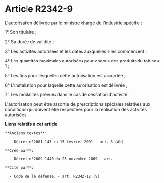 # Article R2342-9

L'autorisation délivrée par le ministre chargé de l'industrie spécifie :

1° Son titulaire ;

2° Sa durée de validité ;

3° Les activités autorisées et les dates auxquelles elles commencent ;

4° Les quantités maximales autorisées pour chacun des produits du tableau 1 ;

5° Les fins pour lesquelles cette autorisation est accordée ;

6° L'installation pour laquelle cette autorisation est délivrée ;

7° Les modalités prévues dans le cas de cessation d'activité.

L'autorisation peut être assortie de prescriptions spéciales relatives aux conditions qui doivent être respectées pour la
réalisation des activités autorisées.

**Liens relatifs à cet article**

	**Anciens textes**:

	  - Décret n°2001-143 du 15 février 2001 - art. 8 (Ab)

	**Créé par**:

	  - Décret n°2009-1440 du 23 novembre 2009 - art.

	**Cité par**:

	  - Code de la défense. - art. R2342-12 (V)
